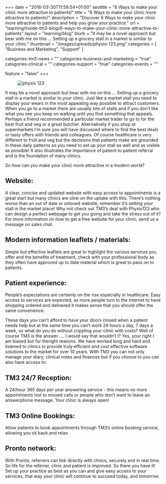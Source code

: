 +++
date = "2016-03-30T11:59:54+01:00"
seotitle = "6 Ways to make your clinic more attractive to patients!"
title = "6 Ways to make your clinic more attractive to patients!"
description = "Discover 6 Ways to make your clinic more attractive to patients and help you grow your practice."
url = "learning/inside-tm3-blog/6-ways-to-make-your-clinic-more-attractive-to-patients"
layout = "learning/blog"
blurb = "It may be a novel approach but bear with me on this ... Setting up a grocery stall in a market is similar to your clinic."
thumbnail = "/images/uploads/physio-123.png"
categories = [ "Business and Marketing", "Support"  ]


categories-tm3-news = ""
categories-business-and-marketing = "true"
categories-clinical = ""
categories-support = "true"
categories-events = ""

feature = "false"
+++

<figure>
  <img src="/images/uploads/physio-123.png" alt="physio 123" />
</figure>

It may be a novel approach but bear with me on this ... Setting up a grocery stall in a market is similar to your clinic. Just like a market stall you need to display your wears in the most appealing way possible to attract customers. When you go to a market there are usually lots of stalls and if you don’t like what you see you keep on walking until you find something that appeals. Perhaps a friend recommended a particular market trader to go to for the best fruit and veg or a great butcher. Alternatively if you shop at supermarkets I’m sure you will have discussed where to find the best deals or tasty offers with friends and colleagues. Of course healthcare is very different to fruit and veg but the decisions that patients make are grounded in these daily patterns so you need to set up your stall as well and as visible as possible! It also illustrates the importance of patient to patient referral and is the foundation of many clinics.

So how can you make your clinic more attractive in a modern world?

<h2>Website:</h2>

A clear, concise and updated website with easy access to appointments is a great start but many clinics are slow on the uptake with this. There’s nothing worse than an out of date or unloved website, remember it’s setting your stall in the market place! Why not check out TM3’s deal with Physio123 who can design a perfect webpage to get you going and take the stress out of it? For more information on how to get a free website for your clinic, send us a message on sales chat.

<h2>Modern information leaflets / materials:</h2>

Simple but effective leaflets are great to highlight the various services you offer and the benefits of treatment, check with your professional body as they often have approved up to date material which is great to pass on to patients.

<h2>Patient experience:</h2>

People’s expectations are certainly on the rise especially in healthcare. Easy access to services are expected, as more people turn to the internet to have shopping ordered and delivered it makes sense that you should offer the same convenience.

These days you can’t afford to have your doors closed when a patient needs help but at the same time you can’t work 24 hours a day, 7 days a week, so what do you do without crippling your clinic with costs? Well of course TM3 is the answer .... I would say that wouldn’t I? Yes, your right I am biased but for theright reasons. We have worked long and hard and listened to clinics to provide truly efficient and cost effective software solutions to the market for over 10 years. With TM3 you can not only manage your diary, clinical notes and finances but if you choose to you can also have access to:

<h2>TM3 24/7 Reception:</h2>

A 24/hour 365 days per year answering service - this means no more appointments lost to missed calls or people who don’t want to leave an answerphone message. Your clinic is always open!

<h2>TM3 Online Bookings:</h2>

Allow patients to book appointments through TM3’s online booking service, allowing you sit back and relax.

<h2>Pronto network:</h2>

With Pronto, referrers can link directly with clinics, securely and in real time. So life for the referrer, clinic and patient is improved. So there you have it!  Set up your practice as best as you can and give easy access to your services, that way your clinic will continue to succeed today, and tomorrow.
